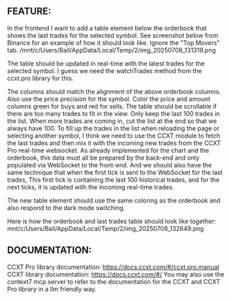 ## FEATURE:

In the frontend I want to add a table element below the orderbook that shows the last trades for the selected symbol.
See screenshot below from Binance for an example of how it should look like. Ignore the "Top Movers" tab.
/mnt/c/Users/Bail/AppData/Local/Temp/2/img_20250708_131319.png    

The table should be updated in real-time with the latest trades for the selected symbol. I guess we need the watchTrades method from the ccxt.pro library for this.

The columns should match the alignment of the above orderbook columns. Also use the price precision for the symbol. Color the price and amount columns green for buys and red for sells. The table should be scrollable if there are too many trades to fit in the view. Only keep the last 100 trades in the list. When more trades are coming in, cut the list at the end so that we always have 100. To fill up the trades in the list when reloading the page or selecting another symbol, I think we need to use the CCXT module to fetch the last trades and then mix it with the incoming new trades from the CCXT Pro real-time websocket. As already implemented for the chart and the orderbook, this data must all be prepared by the back-end and only populated via WebSocket to the front-end. And we should also have the same technique that when the first tick is sent to the WebSocket for the last trades, This first tick is containing the last 100 historical trades, and for the next ticks, it is updated with the incoming real-time trades. 

The new table element should use the same coloring as the orderbook and also respond to the dark mode switching. 

Here is how the orderbook and last trades table should look like together:
mnt/c/Users/Bail/AppData/Local/Temp/2/img_20250708_132649.png

## DOCUMENTATION:

CCXT Pro library documentation: https://docs.ccxt.com/#/ccxt.pro.manual
CCXT library documentation: https://docs.ccxt.com/#/
You may also use the context7 mcp server to refer to the documentation for the CCXT and CCXT Pro library in a llm friendly way.





